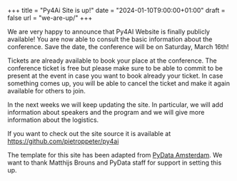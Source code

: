 +++
title = "Py4Ai Site is up!"
date = "2024-01-10T9:00:00+01:00"
draft = false
url = "we-are-up/"
+++

We are very happy to announce that Py4AI Website is finally publicly available!
You are now able to consult the basic information about the conference.
Save the date, the conference will be on Saturday, March 16th!

Tickets are already available to book your place at the conference.
The conference ticket is free but please make sure to be able to commit to be present
at the event in case you want to book already your ticket.
In case something comes up,
you will be able to cancel the ticket and make it again available for others to join.

In the next weeks we will keep updating the site.
In particular, we will add information about speakers
and the program and we will give more information about the logistics.

If you want to check out the site source it is available at https://github.com/pietroppeter/py4ai

The template for this site has been adapted
from [PyData Amsterdam](https://amsterdam.pydata.org/).
We want to thank Matthijs Brouns and PyData staff for support in setting this up.
